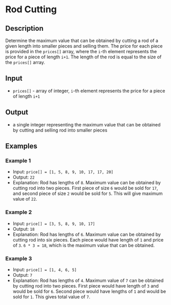 # Rod Cutting

## Description

Determine the maximum value that can be obtained by cutting a rod of a given length into smaller pieces and selling
them. The price for each piece is provided in the `prices[]` array, where the `i`-th element represents the price for a
piece of length `i+1`. The length of the rod is equal to the size of the `prices[]` array.

## Input

* `prices[]` - array of integer, `i`-th element represents the price for a piece of length `i+1`

## Output

* a single integer representing the maximum value that can be obtained by cutting and selling rod into smaller pieces

## Examples

### Example 1

* Input: `price[] = [1, 5, 8, 9, 10, 17, 17, 20]`
* Output: `22`
* Explanation: Rod has lengths of `8`. Maximum value can be obtained by cutting rod into two pieces. First piece of size
  `6` would be sold for `17`, and second piece of size `2` would be sold for `5`. This will give maximum value of `22`.

### Example 2

* Input: `price[] = [3, 5, 8, 9, 10, 17]`
* Output: `18`
* Explanation: Rod has lengths of `6`. Maximum value can be obtained by cutting rod into six pieces. Each piece would
  have length of `1` and price of `3`. `6 * 3 = 18`, which is the maximum value that can be obtained.

### Example 3

* Input: `price[] = [1, 4, 6, 5]`
* Output: `7`
* Explanation: Rod has lengths of `4`. Maximum value of `7` can be obtained by cutting rod into two pieces. First piece
  would have length of `3` and would be sold for `6`. Second piece would have lengths of `1` and would be sold for `1`.
  This gives total value of `7`. 
